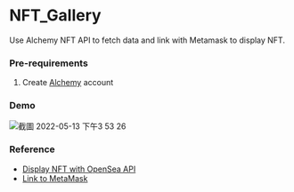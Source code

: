 # NFT_Gallery

Use Alchemy NFT API to fetch data and link with Metamask to display NFT.

### Pre-requirements
1. Create [Alchemy](https://www.alchemy.com) account

### Demo
![截圖 2022-05-13 下午3 53 26](https://user-images.githubusercontent.com/54298121/168242767-64a503ad-c051-4fde-b888-50131f194994.png)

### Reference
- [Display NFT with OpenSea API](https://gist.github.com/timothycarambat/6367567cd8fb56a31d7f869c570efadf)
- [Link to MetaMask](https://github.com/designcourse/metamask-connect-vanilla-js/blob/main/index.js)
